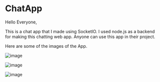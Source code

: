 # ChatApp

Hello Everyone, 

This is a chat app that I made using SocketIO.
I used node.js as a backend for making this chatting web app.
Anyone can use this app in their project.

Here are some of the images of the App.

![image](https://user-images.githubusercontent.com/72144199/126020982-e67c6676-516b-420b-846e-1327842e9b63.png)


![image](https://user-images.githubusercontent.com/72144199/126020987-3e70a97b-9a67-4e81-b45f-5629b4dbb370.png)


![image](https://user-images.githubusercontent.com/72144199/126020991-9fcfd933-2010-4639-a939-a8690bbeb7b6.png)

